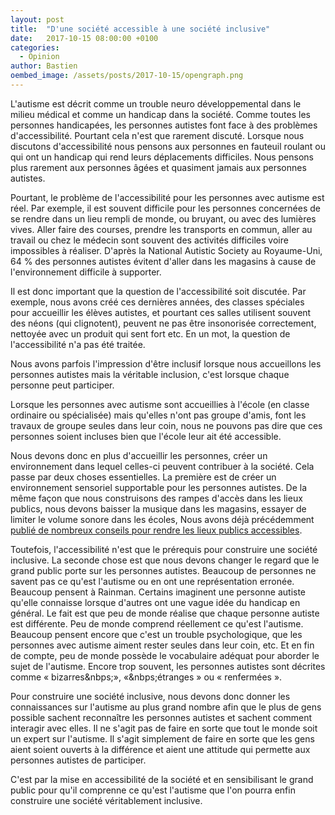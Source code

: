 ```yaml
---
layout: post
title:  "D'une société accessible à une société inclusive"
date:   2017-10-15 08:00:00 +0100
categories: 
  - Opinion
author: Bastien
oembed_image: /assets/posts/2017-10-15/opengraph.png
---
```



L'autisme est décrit comme un trouble neuro développemental dans le milieu médical et comme un handicap dans la société.
Comme toutes les personnes handicapées, les personnes autistes font face à des problèmes d'accessibilité.
Pourtant cela n'est que rarement discuté.
Lorsque nous discutons d'accessibilité nous pensons aux personnes en fauteuil roulant ou qui ont un handicap qui rend leurs déplacements difficiles.
Nous pensons plus rarement aux personnes âgées et quasiment jamais aux personnes autistes.

<amp-img class="center" width="600" height="225" src="/facebook_campaign/inclusive.png" alt="L'inclusion c'est permettre à chaque personne de participer dans la société et d'y contribuer. L'accessibilité est essentielle mais ce n'est que la première étape."></amp-img>

Pourtant, le problème de l'accessibilité pour les  personnes avec autisme est réel.
Par exemple, il est souvent difficile pour les personnes concernées de se rendre dans un lieu rempli de monde, ou bruyant, ou avec des lumières vives.
Aller faire des courses, prendre les transports en commun, aller au travail ou chez le médecin sont souvent des activités difficiles voire impossibles à réaliser.
D'après la National Autistic Society au Royaume-Uni, 64&nbsp;% des personnes autistes évitent d'aller dans les magasins à cause de l'environnement difficile à supporter.

Il est donc important que la question de l'accessibilité soit discutée.
Par exemple, nous avons créé ces dernières années, des classes spéciales pour accueillir les élèves autistes,
et pourtant ces salles utilisent souvent des néons (qui clignotent), peuvent ne pas être insonorisée correctement, nettoyée avec un 
produit qui sent fort etc.
En un mot, la question de l'accessibilité n'a pas été traitée.

<div class="highlight center">
<p>Nous avons parfois l'impression d'être inclusif lorsque nous accueillons les personnes autistes mais la véritable  inclusion, c'est lorsque chaque personne peut participer.</p>
</div>

Lorsque les personnes avec autisme sont accueillies à l'école (en classe ordinaire ou spécialisée) mais qu'elles n'ont pas groupe d'amis, font les travaux de groupe seules dans leur coin,
nous ne pouvons pas dire que ces personnes soient incluses bien que l'école leur ait été accessible.


Nous devons donc en plus d'accueillir les personnes, créer un environnement dans lequel celles-ci peuvent contribuer à la société.
Cela passe par deux choses essentielles.
La première est de créer un environnement sensoriel supportable pour les personnes autistes. De la même façon que nous construisons des rampes d'accès dans les lieux publics, nous
devons baisser la musique dans les magasins, essayer de limiter le volume sonore dans les écoles, 
Nous avons déjà précédemment [publié de nombreux conseils pour rendre les lieux publics accessibles](/construire-une-societe-inclusive/#ce-que-vous-pouvez-faire-en-tant-quentreprise--organisation).

Toutefois, l'accessibilité n'est que le prérequis pour construire une société inclusive.
La seconde chose est que nous devons changer le regard que le grand public porte sur les personnes autistes.
Beaucoup de personnes ne savent pas ce qu'est l'autisme ou en ont une représentation erronée.
Beaucoup pensent à Rainman.
Certains imaginent une personne autiste qu'elle connaisse lorsque d'autres ont une vague idée du handicap en général.
Le fait est que peu de monde réalise que chaque personne autiste est différente.
Peu de monde comprend réellement ce qu'est l'autisme. Beaucoup pensent encore que c'est un trouble psychologique, que les personnes avec autisme aiment rester seules dans leur coin, etc.
Et en fin de compte, peu de monde  possède le vocabulaire adéquat pour aborder le sujet de l'autisme.
Encore trop souvent, les personnes autistes sont décrites comme «&nbsp;bizarres&nbps;», «&nbps;étranges&nbsp;» ou «&nbsp;renfermées&nbsp;».

Pour construire une société inclusive, nous devons donc donner les connaissances sur l'autisme au plus grand nombre afin que le plus de gens possible sachent reconnaître les personnes
autistes et sachent comment interagir avec elles.
Il ne s'agit pas de faire en sorte que tout le monde soit un expert sur l'autisme. Il s'agit simplement de faire en sorte que les gens aient soient ouverts à la différence
et aient une attitude qui permette aux personnes autistes de participer.


C'est par la mise en accessibilité de la société et en sensibilisant le grand public pour qu'il comprenne ce qu'est l'autisme que l'on pourra enfin
construire une société véritablement inclusive.


